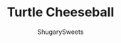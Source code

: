 ---
layout: ../../layouts/MarkdownPostLayout.astro
title: Turtle Cheeseball
author: ShugarySweets
pubDate: 2019-01-15
description: "An easy, sweet Turtle Cheeseball recipe with caramel, pecans and chocolate chips! A great dip to serve with apples, animal crackers or grahams."
image_url: https://www.shugarysweets.com/wp-content/uploads/2013/11/turtle-cheeseball-1.jpg
tags: ["Appetizers","American"]
calories: 210
protein: 1
carbohydrates: 24
fats: 13
fiber: 1
ingredients: ["1 package (8 ounce) cream cheese, softened","1/2 cup unsalted butter, softened","2 Tablespoons caramel sauce (I used caramel ice cream topping)","1 cup powdered sugar","2 Tablespoons light brown sugar, packed","3/4 cup mini chocolate chips, divided","1/4 cup chopped pecans","1/4 cup caramel bits (I used Kraft)"]
serves: 12
time: "1 hour"
prepTime: "1 hour"
instructions: ["In a large bowl, mix cream cheese with butter until fully blended. Add caramel sauce and sugar and beat until combined. Add 1/2 cup mini chocolate chips.","Lay a large piece of plastic wrap on counter. Drop cheeseball onto plastic wrap and cover cheeseball completely. Once covered, shape into a ball. Refrigerate for one hour.","In a bowl, combine remaining 1/4 cup chocolate chips, pecans and caramel bits. Unwrap cheeseball and roll into bowl of chocolate chip mixture. Press toppings gently into the cheeseball.","Rewrap in plastic wrap (a new piece) and refrigerate until ready to serve! ENJOY."]
nutrition: ["210 calories","24 grams carbohydrates","23 milligrams cholesterol","13 grams fat","1 grams fiber","1 grams protein","7 grams saturated fat","53 milligrams sodium","23 grams sugar","0 grams trans fat","5 grams unsaturated fat"]
---